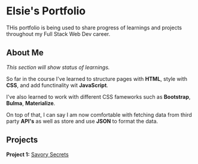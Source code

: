 # Elsie's Portfolio

THis portfolio is being used to share progress of learnings and projects throughout my Full Stack Web Dev career.

## About Me

*This section will show status of learnings.*

So far in the course I've learned to structure pages with **HTML**, style with **CSS**, and add functinality wit **JavaScript**.

I've also learned to work with different CSS fameworks such as **Bootstrap**, **Bulma**, **Materialize**. 

On top of that, I can say I am now comfortable with fetching data from third party **API's** as well as store and use **JSON** to format the data.   




## Projects

**Project 1:** [Savory Secrets](https://elsie-d.github.io/savory-secrets/index.html)